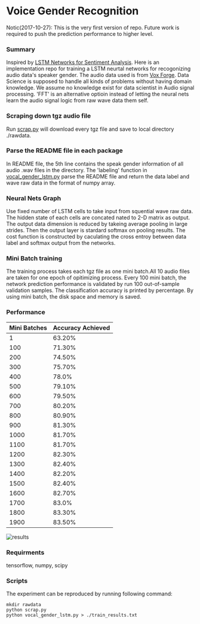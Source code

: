 # Voice Gender Recognition
Notic(2017-10-27): This is the very first version of repo. Future work is required to push the prediction performance to higher level. 

### Summary
Inspired by [LSTM Networks for Sentiment Analysis](http://deeplearning.net/tutorial/lstm.html). Here is an implementation repo for training a LSTM neurtal networks for recogonizing audio data's speaker gender. The audio data used is from  [Vox Forge](http://www.repository.voxforge1.org/downloads/SpeechCorpus/Trunk/Audio/Main/16kHz_16bit/). 
Data Science is supposed to handle all kinds of problems without having domain knowledge. We assume no knowledge exist for data scientist in Audio signal processing. 'FFT' is an alternative optioin instead of letting the neural nets learn the audio signal logic from raw wave data them self.

### Scraping down tgz audio file
Run [scrap.py](https://github.com/JinScientist/voice-gender-recognition/blob/master/scrap.py) will download every tgz file and save to local directory ./rawdata.

### Parse the README file in each package
In README file, the 5th line contains the speak gender information of all audio .wav files in the directory. The 'labeling' function in [vocal_gender_lstm.py](https://github.com/JinScientist/voice-gender-recognition/blob/master/vocal_gender_lstm.py) parse the README file and return the data label and wave raw data in the format of numpy array. 

### Neural Nets Graph
Use fixed number of LSTM cells to take input from squential wave raw data. The hidden state of each cells are concated nated to 2-D matrix as output. The output data dimension is reduced by takeing average pooling in large strides. Then the output layer is stardard softmax on pooling results. The cost function is constructed by caculating the cross entroy between data label and softmax output from the networks.

### Mini Batch training
The training process takes each tgz file as one mini batch.All 10 audio files are taken for one epoch of opitimizing process. Every 100 mini batch, the network prediction performance is validated by run 100 out-of-sample validation samples. The classification accuracy is printed by percentage. By using mini batch, the disk space and memory is saved. 

### Performance
| Mini Batches | Accuracy Achieved  |
|--------------|--------------------|
| 1            | 63.20%             |
| 100          | 71.30%             |
| 200          | 74.50%             |
| 300          | 75.70%             |
| 400          | 78.0%              |
| 500          | 79.10%             |
| 600          | 79.50%             |
| 700          | 80.20%             |
| 800          | 80.90%             |
| 900          | 81.30%             |
| 1000         | 81.70%             |
| 1100         | 81.70%             |
| 1200         | 82.30%             |
| 1300         | 82.40%             |
| 1400         | 82.20%             |
| 1500         | 82.40%             |
| 1600         | 82.70%             |
| 1700         | 83.0%              |
| 1800         | 83.30%             |
| 1900         | 83.50%             |

![results](./train_results.png=100x20)

### Requirments
tensorflow, numpy, scipy
### Scripts
The experiment can be reproduced by running following command:
```
mkdir rawdata
python scrap.py
python vocal_gender_lstm.py > ./train_results.txt
```

